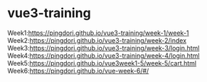 # vue3-training

Week1:https://pingdori.github.io/vue3-training/week-1/week-1<br>
Week2:https://pingdori.github.io/vue3-training/week-2/index<br>
Week3:https://pingdori.github.io/vue3-training/week-3/login.html<br>
Week4:https://pingdori.github.io/vue3-training/week-4/login.html<br>
Week5:https://pingdori.github.io/vue3week1-5/week-5/cart.html<br>
Week6:https://pingdori.github.io/vue-week-6/#/<br>
